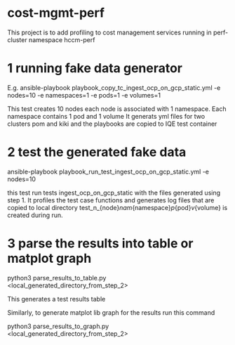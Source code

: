 # cost-mgmt-perf
This project is to add profiling to cost management services running in perf-cluster namespace hccm-perf

# 1 running fake data generator
E.g. ansible-playbook playbook_copy_tc_ingest_ocp_on_gcp_static.yml -e nodes=10 -e namespaces=1 -e pods=1 -e volumes=1

This test creates 10 nodes each node is associated with 1 namespace. Each namespace contains 1 pod and 1 volume
It generats yml files for two clusters pom and kiki and the playbooks are copied to IQE test container 

# 2 test the generated fake data
ansible-playbook playbook_run_test_ingest_ocp_on_gcp_static.yml -e nodes=10

this test run tests ingest_ocp_on_gcp_static with the files generated using step 1. It profiles the test case functions and generates log files that 
are copied to local directory test_n_{node}_nam_{namespace}_p_{pod}_v_{volume} is created during run.

# 3 parse the results into table or matplot graph 
python3 parse_results_to_table.py <local_generated_directory_from_step_2> 

This generates a test results table

Similarly, to generate matplot lib graph for the results run this command

python3 parse_results_to_graph.py <local_generated_directory_from_step_2> 


